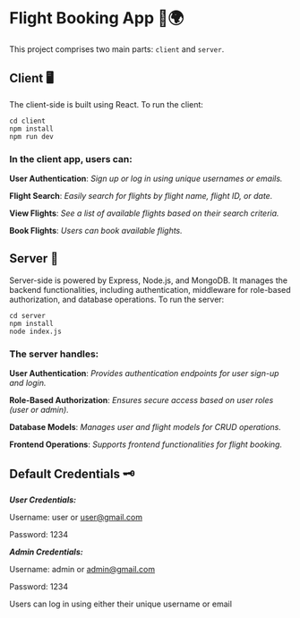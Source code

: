 # Flight Booking App 🛫🌍
This project comprises two main parts: `client` and `server`.

## Client 🖥️
The client-side is built using React. To run the client:

```
cd client
npm install
npm run dev
```

### In the client app, users can:

**User Authentication**: _Sign up or log in using unique usernames or emails._

**Flight Search**: _Easily search for flights by flight name, flight ID, or date._

**View Flights**: _See a list of available flights based on their search criteria._

**Book Flights**: _Users can book available flights._


## Server 🚀
Server-side is powered by Express, Node.js, and MongoDB. It manages the backend functionalities, including authentication, middleware for role-based authorization, and database operations. 
To run the server:

```
cd server
npm install
node index.js
```

### The server handles:

**User Authentication**: _Provides authentication endpoints for user sign-up and login._

**Role-Based Authorization**: _Ensures secure access based on user roles (user or admin)._

**Database Models**: _Manages user and flight models for CRUD operations._

**Frontend Operations**: _Supports frontend functionalities for flight booking._

## Default Credentials 🗝️
_**User Credentials:**_

Username: user or user@gmail.com

Password: 1234

_**Admin Credentials:**_

Username: admin or admin@gmail.com

Password: 1234


Users can log in using either their unique username or email
